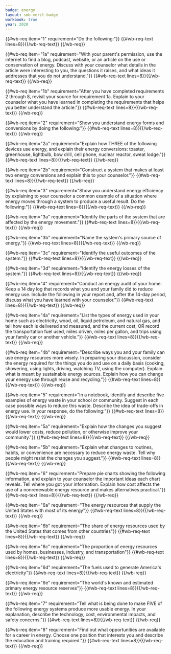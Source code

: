 ```yaml
---
badge: energy
layout: smb-merit-badge
workbook: true
year: 2020
---
```



{{#wb-req item="1" requirement="Do the following:"}}
{{#wb-req-text lines=8}}{{/wb-req-text}}
{{/wb-req}}

{{#wb-req item="1a" requirement="With your parent's permission, use the internet to find a blog, podcast, website, or an article on the use or conservation of energy. Discuss with your counselor what details in the article were interesting to you, the questions it raises, and what ideas it addresses that you do not understand."}}
{{#wb-req-text lines=8}}{{/wb-req-text}}
{{/wb-req}}

{{#wb-req item="1b" requirement="After you have completed requirements 2 through 8, revisit your source for requirement 1a. Explain to your counselor what you have learned in completing the requirements that helps you better understand the article."}}
{{#wb-req-text lines=8}}{{/wb-req-text}}
{{/wb-req}}

{{#wb-req item="2" requirement="Show you understand energy forms and conversions by doing the following:"}}
{{#wb-req-text lines=8}}{{/wb-req-text}}
{{/wb-req}}

{{#wb-req item="2a" requirement="Explain how THREE of the following devices use energy, and explain their energy conversions: toaster, greenhouse, lightbulb, bow drill, cell phone, nuclear reactor, sweat lodge."}}
{{#wb-req-text lines=8}}{{/wb-req-text}}
{{/wb-req}}

{{#wb-req item="2b" requirement="Construct a system that makes at least two energy conversions and explain this to your counselor."}}
{{#wb-req-text lines=8}}{{/wb-req-text}}
{{/wb-req}}

{{#wb-req item="3" requirement="Show you understand energy efficiency by explaining to your counselor a common example of a situation where energy moves through a system to produce a useful result. Do the following:"}}
{{#wb-req-text lines=8}}{{/wb-req-text}}
{{/wb-req}}

{{#wb-req item="3a" requirement="Identify the parts of the system that are affected by the energy movement."}}
{{#wb-req-text lines=8}}{{/wb-req-text}}
{{/wb-req}}

{{#wb-req item="3b" requirement="Name the system's primary source of energy."}}
{{#wb-req-text lines=8}}{{/wb-req-text}}
{{/wb-req}}

{{#wb-req item="3c" requirement="Identify the useful outcomes of the system."}}
{{#wb-req-text lines=8}}{{/wb-req-text}}
{{/wb-req}}

{{#wb-req item="3d" requirement="Identify the energy losses of the system."}}
{{#wb-req-text lines=8}}{{/wb-req-text}}
{{/wb-req}}

{{#wb-req item="4" requirement="Conduct an energy audit of your home. Keep a 14 day log that records what you and your family did to reduce energy use. Include the following in your report and, after the 14-day period, discuss what you have learned with your counselor."}}
{{#wb-req-text lines=8}}{{/wb-req-text}}
{{/wb-req}}

{{#wb-req item="4a" requirement="List the types of energy used in your home such as electricity, wood, oil, liquid petroleum, and natural gas, and tell how each is delivered and measured, and the current cost; OR record the transportation fuel used, miles driven, miles per gallon, and trips using your family car or another vehicle."}}
{{#wb-req-text lines=8}}{{/wb-req-text}}
{{/wb-req}}

{{#wb-req item="4b" requirement="Describe ways you and your family can use energy resources more wisely. In preparing your discussion, consider the energy required for the things you do and use on a daily basis (cooking, showering, using lights, driving, watching TV, using the computer). Explain what is meant by sustainable energy sources. Explain how you can change your energy use through reuse and recycling."}}
{{#wb-req-text lines=8}}{{/wb-req-text}}
{{/wb-req}}

{{#wb-req item="5" requirement="In a notebook, identify and describe five examples of energy waste in your school or community. Suggest in each case possible ways to reduce this waste. Describe the idea of trade-offs in energy use. In your response, do the following:"}}
{{#wb-req-text lines=8}}{{/wb-req-text}}
{{/wb-req}}

{{#wb-req item="5a" requirement="Explain how the changes you suggest would lower costs, reduce pollution, or otherwise improve your community."}}
{{#wb-req-text lines=8}}{{/wb-req-text}}
{{/wb-req}}

{{#wb-req item="5b" requirement="Explain what changes to routines, habits, or convenience are necessary to reduce energy waste. Tell why people might resist the changes you suggest."}}
{{#wb-req-text lines=8}}{{/wb-req-text}}
{{/wb-req}}

{{#wb-req item="6" requirement="Prepare pie charts showing the following information, and explain to your counselor the important ideas each chart reveals. Tell where you got your information. Explain how cost affects the use of a nonrenewable energy resource and makes alternatives practical."}}
{{#wb-req-text lines=8}}{{/wb-req-text}}
{{/wb-req}}

{{#wb-req item="6a" requirement="The energy resources that supply the United States with most of its energy"}}
{{#wb-req-text lines=8}}{{/wb-req-text}}
{{/wb-req}}

{{#wb-req item="6b" requirement="The share of energy resources used by the United States that comes from other countries"}}
{{#wb-req-text lines=8}}{{/wb-req-text}}
{{/wb-req}}

{{#wb-req item="6c" requirement="The proportion of energy resources used by homes, businesses, industry, and transportation"}}
{{#wb-req-text lines=8}}{{/wb-req-text}}
{{/wb-req}}

{{#wb-req item="6d" requirement="The fuels used to generate America's electricity"}}
{{#wb-req-text lines=8}}{{/wb-req-text}}
{{/wb-req}}

{{#wb-req item="6e" requirement="The world's known and estimated primary energy resource reserves"}}
{{#wb-req-text lines=8}}{{/wb-req-text}}
{{/wb-req}}

{{#wb-req item="7" requirement="Tell what is being done to make FIVE of the following energy systems produce more usable energy. In your explanation, describe the technology, cost, environmental impacts, and safety concerns."}}
{{#wb-req-text lines=8}}{{/wb-req-text}}
{{/wb-req}}

{{#wb-req item="8" requirement="Find out what opportunities are available for a career in energy. Choose one position that interests you and describe the education and training required."}}
{{#wb-req-text lines=8}}{{/wb-req-text}}
{{/wb-req}}
